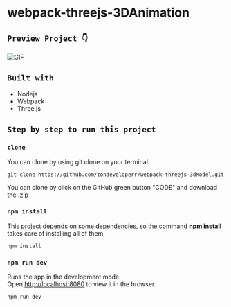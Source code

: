 # webpack-threejs-3DAnimation

## `Preview Project 👇`

![GIF](static/preview.gif)

## `Built with`
- Nodejs
- Webpack
- Three.js

## `Step by step to run this project`

### `clone`
You can clone by using git clone on your terminal:

    git clone https://github.com/tondeveloperr/webpack-threejs-3dModel.git

You can clone by click on the GitHub green button "CODE" and download the .zip

### `npm install`
This project depends on some dependencies, so the command **npm install** takes care of installing all of them

    npm install


### `npm run dev`
Runs the app in the development mode.\
Open [http://localhost:8080](http://localhost:8080) to view it in the browser.

    npm run dev
